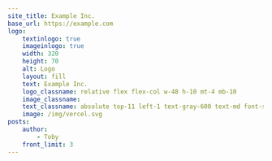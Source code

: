 ```yaml
---
site_title: Example Inc.
base_url: https://example.com
logo:
    textinlogo: true
    imageinlogo: true
    width: 320
    height: 70
    alt: Logo
    layout: fill
    text: Example Inc.
    logo_classname: relative flex flex-col w-48 h-10 mt-4 mb-10
    image_classname:
    text_classname: absolute top-11 left-1 text-gray-600 text-md font-semibold leading-none uppercase
    image: /img/vercel.svg
posts:
    author:
        - Toby
    front_limit: 3
---
```

